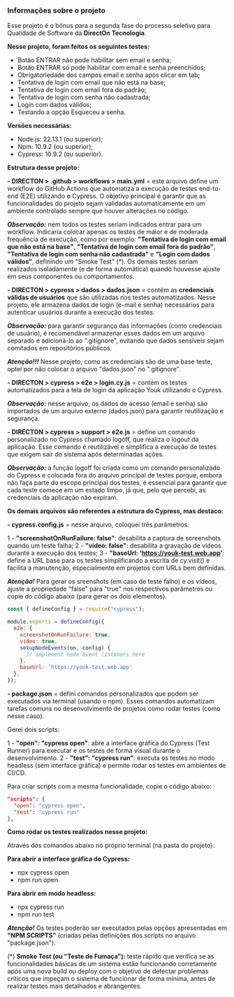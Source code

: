 ### Informações sobre o projeto

Esse projeto é o bônus para a segunda fase do processo seletivo para Qualidade de Software da **DirectOn Tecnologia**.

**Nesse projeto, foram feitos os seguintes testes:**

- Botão ENTRAR não pode habilitar sem email e senha;
- Botão ENTRAR só pode habilitar com email e senha preenchidos;
- Obrigatoriedade dos campos email e senha após clicar em tab;
- Tentativa de login com email que não está na base;
- Tentativa de login com email fora do padrão;
- Tentativa de login com senha não cadastrada;
- Login com dados válidos;
- Testando a opção Esqueceu a senha.

**Versões necessárias:**

- Node.js: 22.13.1 (ou superior);
- Npm: 10.9.2 (ou superior);
- Cypress: 10.9.2 (ou superior).

**Estrutura desse projeto:**

**- DIRECTON > .github > workflows > main.yml** = este arquivo define um workflow do GitHub Actions que automatiza a execução de testes end-to-end (E2E) utilizando o Cypress. O objetivo principal é garantir que as funcionalidades do projeto sejam validadas automaticamente em um ambiente controlado sempre que houver alterações no código.

***Observação:*** nem todos os testes seriam indicados entrar para um workflow. Indicaria colocar apenas os testes de maior e de moderada frequência de execução, como por exemplo: **"Tentativa de login com email que não está na base"**, **"Tentativa de login com email fora do padrão"**, **"Tentativa de login com senha não cadastrada"** e **"Login com dados válidos"**, definindo um "Smoke Test" (*). Os demais testes seriam realizados isoladamente (e de forma automática) quando houvesse ajuste em seus componentes ou comportamentos.

**- DIRECTON > cypress > dados > dados.json** = contém as **credenciais válidas de usuários** que são utilizadas nos testes automatizados. Nesse projeto, ele armazena dados de login (e-mail e senha) necessários para autenticar usuários durante a execução dos testes.

***Observação:*** para garantir segurança das informações (como credenciais de usuário), é recomendável armazenar esses dados em um arquivo separado e adicioná-lo ao ".gitignore", evitando que dados sensíveis sejam comitados em repositórios públicos.

***Atenção!!!*** Nesse projeto, como as credenciais são de uma base teste, optei por não colocar o arquivo "dados.json" no ".gitignore".

**- DIRECTON > cypress > e2e > login.cy.js** = contém os testes automatizados para a tela de login da aplicação Youk utilizando o Cypress.

***Observação:*** nesse arquivo, os dados de acesso (email e senha) são importados de um arquivo externo (dados.json) para garantir reutilização e segurança.

**- DIRECTON > cypress > support > e2e.js** = define um comando personalizado no Cypress chamado logoff, que realiza o logout da aplicação. Esse comando é reutilizável e simplifica a execução de testes que exigem sair do sistema após determinadas ações.

***Observação:*** a função logoff foi criada como um comando personalizado do Cypress e colocada fora do arquivo principal de testes porque, embora não faça parte do escopo principal dos testes, é essencial para garantir que cada teste comece em um estado limpo, já que, pelo que percebi, as credenciais da aplicação não expiram.

**Os demais arquivos são referentes a estrutura do Cypress, mas destaco:**

**- cypress.config.js** = nesse arquivo, coloquei três parâmetros:

1 - **"screenshotOnRunFailure: false"**: desabilita a captura de screenshots quando um teste falha;
2 - **"video: false"**: desabilita a gravação de vídeos durante a execução dos testes;
3 - **"baseUrl: 'https://youk-test.web.app'**: define a URL base para os testes simplificando a escrita de cy.visit() e facilita a manutenção, especialmente em projetos com URLs bem definidas.

***Atenção!*** Para gerar os sreenshots (em caso de teste falho) e os vídeos, ajuste a propriedade "false" para "true" nos respectivos parâmetros ou copie do código abaixo (para gerar os dois elementos).


```javascript
const { defineConfig } = require("cypress");

module.exports = defineConfig({
  e2e: {
    screenshotOnRunFailure: true,
    video: true,
    setupNodeEvents(on, config) {
      // implement node event listeners here
    },
    baseUrl: 'https://youk-test.web.app'
  },
});
```

**- package.json** = defini comandos personalizados que podem ser executados via terminal (usando o npm). Esses comandos automatizam tarefas comuns no desenvolvimento de projetos como rodar testes (como nesse caso).

Gerei dois scripts:

1 - **"open": "cypress open"**: abre a interface gráfica do Cypress (Test Runner) para executar e os testes de forma visual durante o desenvolvimento.
2 - **"test": "cypress run"**: executa os testes no modo headless (sem interface gráfica) e permite rodar os testes em ambientes de CI/CD.

Para criar scripts com a mesma funcionalidade, copie o código abaixo:


  ```json
  "scripts": {
    "open": "cypress open",
    "test": "cypress run"
  },
  ```

**Como rodar os testes realizados nesse projeto:**

Através dos comandos abaixo no próprio terminal (na pasta do projeto):

**Para abrir a interface gráfica do Cypress:**
- npx cypress open
- npm run open

**Para abrir em modo headless:**
- npx cypress run
- npm run test

***Atenção!*** Os testes poderão ser executados pelas opções apresentadas em **"NPM SCRIPTS"** (criadas pelas definições dos scripts no arquivo "package.json").

(*) **Smoke Test (ou "Teste de Fumaça"):** teste rápido que verifica se as funcionalidades básicas de um sistema estão funcionando corretamente após uma nova build ou deploy com o objetivo de detectar problemas críticos que impeçam o sistema de funcionar de forma mínima, antes de realizar testes mais detalhados e abrangentes.